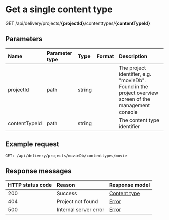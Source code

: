 # Get a single content type

<span class="label label--get">GET</span> /api/delivery/projects/**{projectId}**/contenttypes/**{contentTypeId}**

## Parameters

| Name | Parameter type | Type | Format | Description |
|:-|:-|:-|:-|:-|
| projectId | path | string | | The project identifier, e.g. "movieDb". Found in the project overview screen of the management console |
| contentTypeId | path | string | | The content type identifier |

## Example request

```http
GET: /api/delivery/projects/movieDb/contenttypes/movie
```

## Response messages

| HTTP status code | Reason | Response model |
|:-|:-|:-|
| 200 | Success | [Content type](/model/content-type.md) |
| 404 | Project not found | [Error](/key-concepts/errors.md) |
| 500 | Internal server error | [Error](/key-concepts/errors.md) |
